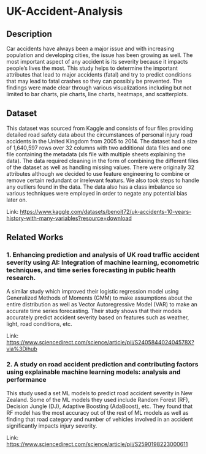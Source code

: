 # UK-Accident-Analysis

## Description

Car accidents have always been a major issue and with increasing population and developing cities, the issue has been growing as well. The most important aspect of any accident is its severity because it impacts people’s lives the most. This study helps to determine the important attributes that lead to major accidents (fatal) and try to predict conditions that may lead to fatal crashes so they can possibly be prevented. The findings were made clear through various visualizations including but not limited to bar charts, pie charts, line charts, heatmaps, and scatterplots.

## Dataset

This dataset was sourced from Kaggle and consists of four files providing detailed road safety data about the circumstances of personal injury road accidents in the United Kingdom from 2005 to 2014. The dataset had a size of 1,640,597 rows over 32 columns with two additional data files and one file containing the metadata (xls file with multiple sheets explaining the data). The data required cleaning in the form of combining the different files of the dataset as well as handling missing values. There were originally 32 attributes although we decided to use feature engineering to combine or remove certain redundant or irrelevant featurs. We also took steps to handle any outliers found in the data. The data also has a class imbalance so various techniques were employed in order to negate any potential bias later on.

Link: https://www.kaggle.com/datasets/benoit72/uk-accidents-10-years-history-with-many-variables?resource=download

## Related Works

### 1. Enhancing prediction and analysis of UK road traffic accident severity using AI: Integration of machine learning, econometric techniques, and time series forecasting in public health research.

A similar study which improved their logistic regression model using Generalized Methods of Moments (GMM) to make assumptions about the entire distribution as well as Vector Autoregressive Model (VAR) to make an accurate time series forecasting. Their study shows that their models accurately predict accident severity based on features such as weather, light, road conditions, etc.

Link: https://www.sciencedirect.com/science/article/pii/S240584402404578X?via%3Dihub

### 2. A study on road accident prediction and contributing factors using explainable machine learning models: analysis and performance

This study used a set ML models to predict road accident severity in New Zealand. Some of the ML models they used include Random Forest (RF), Decision Jungle (DJ), Adaptive Boosting (AdaBoost), etc. They found that RF model has the most accuracy out of the rest of ML models as well as finding that road category and number of vehicles involved in an accident significantly impacts injury severity.

Link: https://www.sciencedirect.com/science/article/pii/S2590198223000611

